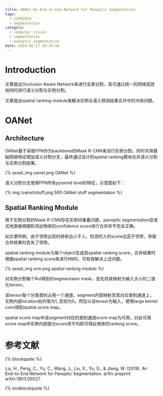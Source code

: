 ```yaml
---
title: OANet:An End-to-End Network for Panoptic Segmentation
tags:
  - CVPR2019
  - segmentation
category:
  - computer vision
  - segmentation
  - panoptic segmentation
date: 2019-06-17 20:34:56
---
```


# Introduction

文章提出Occlusion Aware Network来进行全景分割，其可通过统一的网络高效地同时进行语义分割与实例分割。

文章提出spatial ranking module来解决实例与语义预测结果合并中的冲突问题。

# OANet
## Architecture

OANet基于采取FPN作为backbone的Mask R-CNN来进行实例分割，同时共用基础网络特征增加语义分割分支，最终通过设计的spatial ranking模块合并语义分割与实例分割结果。

{% asset_img oanet.png OANet %}

语义分割分支使用FPN所有pyramid level的特征，示意图如下：

{% img /oanet/stuff.png 500 OANet stuff segmentation %}

## Spatial Ranking Module

用于实例分割的Mask R-CNN存在实例间重叠问题，panoptic segmentation启发式地直接根据检测出物体的confidence score进行合并并不完全正确。

如文章所例，由于领带出现的频率远小于人，检测时人的score远高于领带，导致合并结果时丢失了领带。

spatial ranking module为每个object生成其spatial ranking score，合并结果时根据spatial ranking score来进行NMS，可有效解决上述问题。

{% asset_img srm.png spatial ranking module %}

对实例分割每个RoI得到的segmentaion mask，首先将其映射为输入大小的二值化tensor。

该tensor每个分类类别占用一个通道，segment内容映射至其对应类别通道上，实例内部location处的值为1, 否则为0。然后以该tensor为输入，使用large kernel conv得到spatial score map。

spatial score map中该segment对应的类别通道score map为可用，对此可用score map中实例内部部分score求平均即可得此物体的ranking score。

# 参考文献

{% blockquote %}

Liu, H., Peng, C., Yu, C., Wang, J., Liu, X., Yu, G., & Jiang, W. (2019). An End-to-End Network for Panoptic Segmentation. arXiv preprint arXiv:1903.05027.

{% endblockquote %}
